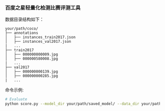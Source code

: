 ### 百度之星轻量化检测比赛评测工具

数据目录结构如下：

```
your/path/coco/
├── annotations
│   ├── instances_train2017.json
│   ├── instances_val2017.json
|   ...
├── train2017
│   ├── 000000000009.jpg
│   ├── 000000580008.jpg
|   ...
├── val2017
│   ├── 000000000139.jpg
│   ├── 000000000285.jpg
|   ...

```

命令示例: 
```bash
# Evaluate
python score.py --model_dir your/path/saved_model/ --data_dir your/path/coco/
```
